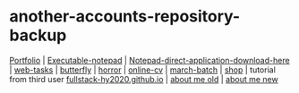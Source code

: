 # another-accounts-repository-backup

 [Portfolio](https://archana4290.github.io/portfolio/) |
 [Executable-notepad](https://github.com/Arcarch4/executable-notepad) |
 [Notepad-direct-application-download-here](https://github.com/Arcarch4/executable-notepad/releases/download/v1/main.exe) |
 [web-tasks](https://arcarch.github.io/webtasks.github.io/) |
 [butterfly](https://arcarch4.github.io/Butterfly/) |
 [horror](https://arcarch4.github.io/horror/) |
 [online-cv]( https://arcarch4.github.io/ONLINE-CV/) |
 [march-batch](https://arcarch4.github.io/march-batch/) |
 [shop](https://arcarch4.github.io/SHop/) |
 tutorial from third user [fullstack-hy2020.github.io](https://arcarch4.github.io/fullstack-hy2020.github.io/) |
 [about me old](https://github.com/Arcarch4/JOB1) |
  [about me new](https://arcarch4.github.io/Arcarch4/)
 
 
 
 
 
 
